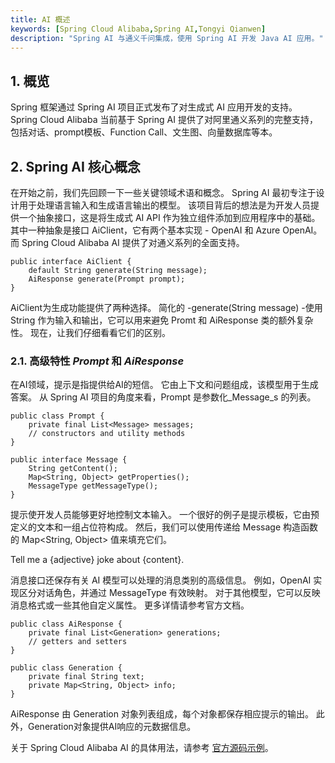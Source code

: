 ```yaml
---
title: AI 概述
keywords: [Spring Cloud Alibaba,Spring AI,Tongyi Qianwen]
description: "Spring AI 与通义千问集成，使用 Spring AI 开发 Java AI 应用。"
---
```


## 1. 概览
Spring 框架通过 Spring AI 项目正式发布了对生成式 AI 应用开发的支持。 Spring Cloud Alibaba 当前基于 Spring AI 提供了对阿里通义系列的完整支持，包括对话、prompt模板、Function Call、文生图、向量数据库等本。

## 2. Spring AI 核心概念

在开始之前，我们先回顾一下一些关键领域术语和概念。
Spring AI 最初专注于设计用于处理语言输入和生成语言输出的模型。 该项目背后的想法是为开发人员提供一个抽象接口，这是将生成式 AI API 作为独立组件添加到应用程序中的基础。
其中一种抽象是接口 AiClient，它有两个基本实现 - OpenAI 和 Azure OpenAI。而 Spring Cloud Alibaba AI 提供了对通义系列的全面支持。

```
public interface AiClient {
    default String generate(String message);
    AiResponse generate(Prompt prompt);
}
```

AiClient为生成功能提供了两种选择。 简化的 -generate(String message) -使用 String 作为输入和输出，它可以用来避免 Promt 和 AiResponse 类的额外复杂性。
现在，让我们仔细看看它们的区别。

### 2.1. 高级特性 _Prompt_ 和 _AiResponse_

在AI领域，提示是指提供给AI的短信。 它由上下文和问题组成，该模型用于生成答案。
从 Spring AI 项目的角度来看，Prompt 是参数化_Message_s 的列表。

```
public class Prompt {
    private final List<Message> messages;
    // constructors and utility methods
}

public interface Message {
    String getContent();
    Map<String, Object> getProperties();
    MessageType getMessageType();
}
```

提示使开发人员能够更好地控制文本输入。 一个很好的例子是提示模板，它由预定义的文本和一组占位符构成。 然后，我们可以使用传递给 Message 构造函数的 Map<String, Object> 值来填充它们。

Tell me a {adjective} joke about {content}.

消息接口还保存有关 AI 模型可以处理的消息类别的高级信息。 例如，OpenAI 实现区分对话角色，并通过 MessageType 有效映射。 对于其他模型，它可以反映消息格式或一些其他自定义属性。 更多详情请参考官方文档。

```
public class AiResponse {
    private final List<Generation> generations;
    // getters and setters
}

public class Generation {
    private final String text;
    private Map<String, Object> info;
}
```

AiResponse 由 Generation 对象列表组成，每个对象都保存相应提示的输出。 此外，Generation对象提供AI响应的元数据信息。



关于 Spring Cloud Alibaba AI 的具体用法，请参考 [官方源码示例](https://github.com/alibaba/spring-cloud-alibaba/tree/2023.x/spring-cloud-alibaba-examples/ai-example/spring-cloud-ai-example)。

